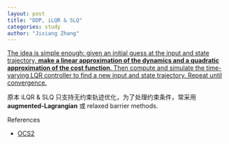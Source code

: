 ```yaml
---
layout: post
title: "DDP, iLQR & SLQ"
categories: study
author: "Jixiang Zhang"
---
```


[The idea is simple enough: given an initial guess at the input and state trajectory, **make a linear approximation of the dynamics and a quadratic approximation of the cost function**. Then compute and simulate the time-varying LQR controller to find a new input and state trajectory. Repeat until convergence.](http://underactuated.mit.edu/trajopt.html)

原本 iLQR & SLQ 只支持无约束轨迹优化，为了处理约束条件，常采用 **augmented-Lagrangian** 或
relaxed barrier methods.

References

- [OCS2](https://leggedrobotics.github.io/ocs2/index.html)

